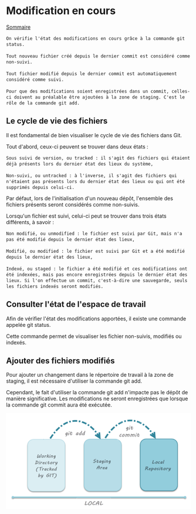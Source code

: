# Modification en cours

[Sommaire](./00-Sommaire.md)

    On vérifie l'état des modifications en cours grâce à la commande git status.

    Tout nouveau fichier créé depuis le dernier commit est considéré comme non-suivi.

    Tout fichier modifié depuis le dernier commit est automatiquement considéré comme suivi.

    Pour que des modifications soient enregistrées dans un commit, celles-ci doivent au préalable être ajoutées à la zone de staging. C'est le rôle de la commande git add.

## Le cycle de vie des fichiers

Il est fondamental de bien visualiser le cycle de vie des fichiers dans Git.

Tout d'abord, ceux-ci peuvent se trouver dans deux états :

    Sous suivi de version, ou tracked : il s'agit des fichiers qui étaient déjà présents lors du dernier état des lieux du système,

    Non-suivi, ou untracked : à l'inverse, il s'agit des fichiers qui n'étaient pas présents lors du dernier état des lieux ou qui ont été supprimés depuis celui-ci.

Par défaut, lors de l'initialisation d'un nouveau dépôt, l'ensemble des fichiers présents seront considérés comme non-suivis.

Lorsqu'un fichier est suivi, celui-ci peut se trouver dans trois états différents, à savoir :

    Non modifié, ou unmodified : le fichier est suivi par Git, mais n'a pas été modifié depuis le dernier état des lieux,

    Modifié, ou modified : le fichier est suivi par Git et a été modifié depuis le dernier état des lieux,

    Indexé, ou staged : le fichier a été modifié et ces modifications ont été indexées, mais pas encore enregistrées depuis le dernier état des lieux. Si l'on effectue un commit, c'est-à-dire une sauvegarde, seuls les fichiers indexés seront modifiés.

## Consulter l'état de l'espace de travail

Afin de vérifier l'état des modifications apportées, il existe une commande appelée git status.

Cette commande permet de visualiser les fichier non-suivis, modifiés ou indexés.

## Ajouter des fichiers modifiés

Pour ajouter un changement dans le répertoire de travail à la zone de staging, il est nécessaire d'utiliser la commande git add.

Cependant, le fait d'utiliser la commande git add n'impacte pas le dépôt de manière significative. Les modifications ne seront enregistrées que lorsque la commande git commit aura été exécutée.

![image](./espaces-git.png)
